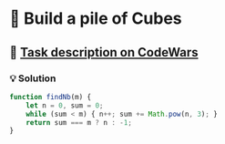 # 📝 Build a pile of Cubes

## 🔗 [Task description on CodeWars](https://www.codewars.com/kata/5592e3bd57b64d00f3000047)

### 💡 Solution

```javascript
function findNb(m) {
    let n = 0, sum = 0;
    while (sum < m) { n++; sum += Math.pow(n, 3); }
    return sum === m ? n : -1;
}
```
